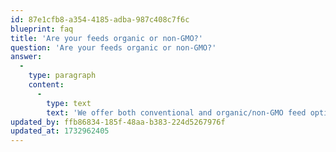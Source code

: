 ```yaml
---
id: 87e1cfb8-a354-4185-adba-987c408c7f6c
blueprint: faq
title: 'Are your feeds organic or non-GMO?'
question: 'Are your feeds organic or non-GMO?'
answer:
  -
    type: paragraph
    content:
      -
        type: text
        text: 'We offer both conventional and organic/non-GMO feed options. Check our product labels or consult with our sales team for specific details.'
updated_by: ffb86834-185f-48aa-b383-224d5267976f
updated_at: 1732962405
---
```

